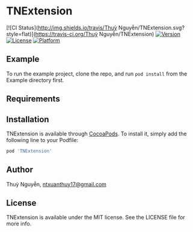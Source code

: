 # TNExtension

[![CI Status](http://img.shields.io/travis/Thuỳ Nguyễn/TNExtension.svg?style=flat)](https://travis-ci.org/Thuỳ Nguyễn/TNExtension)
[![Version](https://img.shields.io/cocoapods/v/TNExtension.svg?style=flat)](http://cocoapods.org/pods/TNExtension)
[![License](https://img.shields.io/cocoapods/l/TNExtension.svg?style=flat)](http://cocoapods.org/pods/TNExtension)
[![Platform](https://img.shields.io/cocoapods/p/TNExtension.svg?style=flat)](http://cocoapods.org/pods/TNExtension)

## Example

To run the example project, clone the repo, and run `pod install` from the Example directory first.

## Requirements

## Installation

TNExtension is available through [CocoaPods](http://cocoapods.org). To install
it, simply add the following line to your Podfile:

```ruby
pod 'TNExtension'
```

## Author

Thuỳ Nguyễn, ntxuanthuy17@gmail.com

## License

TNExtension is available under the MIT license. See the LICENSE file for more info.
